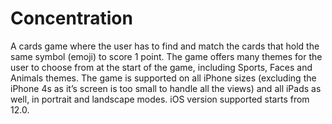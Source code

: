 # Concentration

A cards game where the user has to find and match the cards that hold the same symbol (emoji) to score 1 point. The game offers many themes for the user to choose from at the start of the game, including Sports, Faces and Animals themes. The game is supported on all iPhone sizes (excluding the iPhone 4s as it’s screen is too small to handle all the views) and all iPads as well, in portrait and landscape modes. iOS version supported starts from 12.0.
